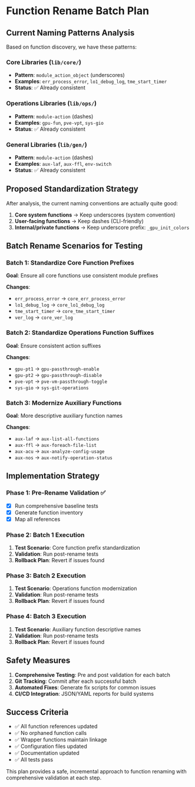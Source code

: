 # Function Rename Batch Plan

## Current Naming Patterns Analysis

Based on function discovery, we have these patterns:

### Core Libraries (`lib/core/`)
- **Pattern**: `module_action_object` (underscores)
- **Examples**: `err_process_error`, `lo1_debug_log`, `tme_start_timer`
- **Status**: ✅ Already consistent

### Operations Libraries (`lib/ops/`)
- **Pattern**: `module-action` (dashes) 
- **Examples**: `gpu-fun`, `pve-vpt`, `sys-gio`
- **Status**: ✅ Already consistent

### General Libraries (`lib/gen/`)
- **Pattern**: `module-action` (dashes)
- **Examples**: `aux-laf`, `aux-ffl`, `env-switch`
- **Status**: ✅ Already consistent

## Proposed Standardization Strategy

After analysis, the current naming conventions are actually quite good:

1. **Core system functions** → Keep underscores (system convention)
2. **User-facing functions** → Keep dashes (CLI-friendly)
3. **Internal/private functions** → Keep underscore prefix: `_gpu_init_colors`

## Batch Rename Scenarios for Testing

### Batch 1: Standardize Core Function Prefixes
**Goal**: Ensure all core functions use consistent module prefixes

**Changes**:
- `err_process_error` → `core_err_process_error`
- `lo1_debug_log` → `core_lo1_debug_log`  
- `tme_start_timer` → `core_tme_start_timer`
- `ver_log` → `core_ver_log`

### Batch 2: Standardize Operations Function Suffixes
**Goal**: Ensure consistent action suffixes

**Changes**:
- `gpu-pt1` → `gpu-passthrough-enable`
- `gpu-pt2` → `gpu-passthrough-disable`
- `pve-vpt` → `pve-vm-passthrough-toggle`
- `sys-gio` → `sys-git-operations`

### Batch 3: Modernize Auxiliary Functions
**Goal**: More descriptive auxiliary function names

**Changes**:
- `aux-laf` → `aux-list-all-functions`
- `aux-ffl` → `aux-foreach-file-list`
- `aux-acu` → `aux-analyze-config-usage`
- `aux-nos` → `aux-notify-operation-status`

## Implementation Strategy

### Phase 1: Pre-Rename Validation ✅
- [x] Run comprehensive baseline tests
- [x] Generate function inventory
- [x] Map all references

### Phase 2: Batch 1 Execution
1. **Test Scenario**: Core function prefix standardization
2. **Validation**: Run post-rename tests
3. **Rollback Plan**: Revert if issues found

### Phase 3: Batch 2 Execution  
1. **Test Scenario**: Operations function modernization
2. **Validation**: Run post-rename tests
3. **Rollback Plan**: Revert if issues found

### Phase 4: Batch 3 Execution
1. **Test Scenario**: Auxiliary function descriptive names
2. **Validation**: Run post-rename tests
3. **Rollback Plan**: Revert if issues found

## Safety Measures

1. **Comprehensive Testing**: Pre and post validation for each batch
2. **Git Tracking**: Commit after each successful batch
3. **Automated Fixes**: Generate fix scripts for common issues
4. **CI/CD Integration**: JSON/YAML reports for build systems

## Success Criteria

- ✅ All function references updated
- ✅ No orphaned function calls
- ✅ Wrapper functions maintain linkage
- ✅ Configuration files updated
- ✅ Documentation updated
- ✅ All tests pass

This plan provides a safe, incremental approach to function renaming with comprehensive validation at each step.
